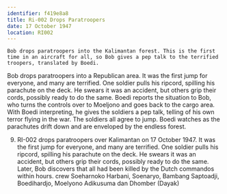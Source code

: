 ```yaml
---
identifier: f419e8a8
title: Ri-002 Drops Paratroopers
date: 17 October 1947 
location: RI002
---
```


``` {.synopsis}
Bob drops paratroopers into the Kalimantan forest. This is the first time in an aircraft for all, so Bob gives a pep talk to the terrified troopers, translated by Boedi. 
```

Bob drops paratroopers into a Republican area. It was the first jump for
everyone, and many are terrified. One soldier pulls his ripcord,
spilling his parachute on the deck. He swears it was an accident, but
others grip their cords, possibly ready to do the same. Boedi reports
the situation to Bob, who turns the controls over to Moeljono and goes
back to the cargo area. With Boedi interpreting, he gives the soldiers a
pep talk, telling of his own terror flying in the war. The soldiers all
agree to jump. Boedi watches as the parachutes drift down and are
enveloped by the endless forest.

9.  RI-002 drops paratroopers over Kalimantan on 17 October 1947. It was
    the first jump for everyone, and many are terrified. One soldier
    pulls his ripcord, spilling his parachute on the deck. He swears it
    was an accident, but others grip their cords, possibly ready to do
    the same. Later, Bob discovers that all had been killed by the Dutch
    commandos within hours. crew Soeharnoko Harbani, Soenaryo, Bambang
    Saptoadji, Boedihardjo, Moelyono Adikusuma dan Dhomber (Dayak)
